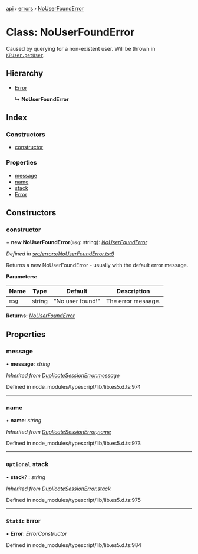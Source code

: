 [api](../README.md) › [errors](../modules/errors.md) › [NoUserFoundError](errors.nouserfounderror.md)

# Class: NoUserFoundError

Caused by querying for a non-existent user. Will be thrown in [`KPUser.getUser`](models.kpuser.md#static-getuser).

## Hierarchy

* [Error](errors.duplicatesessionerror.md#static-error)

  ↳ **NoUserFoundError**

## Index

### Constructors

* [constructor](errors.nouserfounderror.md#constructor)

### Properties

* [message](errors.nouserfounderror.md#message)
* [name](errors.nouserfounderror.md#name)
* [stack](errors.nouserfounderror.md#optional-stack)
* [Error](errors.nouserfounderror.md#static-error)

## Constructors

###  constructor

\+ **new NoUserFoundError**(`msg`: string): *[NoUserFoundError](errors.nouserfounderror.md)*

*Defined in [src/errors/NoUserFoundError.ts:9](https://github.com/KainPlan/api/blob/1c0199f/src/errors/NoUserFoundError.ts#L9)*

Returns a new NoUserFoundError - usually with the default error message.

**Parameters:**

Name | Type | Default | Description |
------ | ------ | ------ | ------ |
`msg` | string | "No user found!" | The error message.  |

**Returns:** *[NoUserFoundError](errors.nouserfounderror.md)*

## Properties

###  message

• **message**: *string*

*Inherited from [DuplicateSessionError](errors.duplicatesessionerror.md).[message](errors.duplicatesessionerror.md#message)*

Defined in node_modules/typescript/lib/lib.es5.d.ts:974

___

###  name

• **name**: *string*

*Inherited from [DuplicateSessionError](errors.duplicatesessionerror.md).[name](errors.duplicatesessionerror.md#name)*

Defined in node_modules/typescript/lib/lib.es5.d.ts:973

___

### `Optional` stack

• **stack**? : *string*

*Inherited from [DuplicateSessionError](errors.duplicatesessionerror.md).[stack](errors.duplicatesessionerror.md#optional-stack)*

Defined in node_modules/typescript/lib/lib.es5.d.ts:975

___

### `Static` Error

▪ **Error**: *ErrorConstructor*

Defined in node_modules/typescript/lib/lib.es5.d.ts:984
